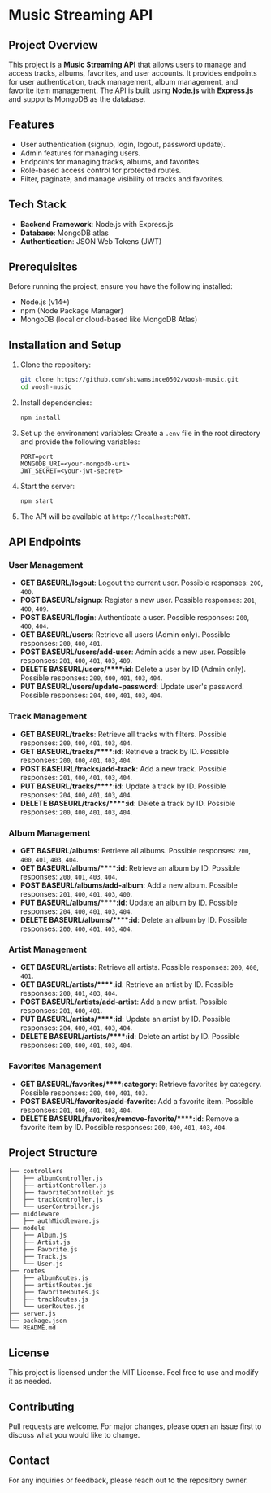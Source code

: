 # Music Streaming API

## Project Overview

This project is a **Music Streaming API** that allows users to manage and access tracks, albums, favorites, and user accounts. It provides endpoints for user authentication, track management, album management, and favorite item management. The API is built using **Node.js** with **Express.js** and supports MongoDB as the database.

## Features

- User authentication (signup, login, logout, password update).
- Admin features for managing users.
- Endpoints for managing tracks, albums, and favorites.
- Role-based access control for protected routes.
- Filter, paginate, and manage visibility of tracks and favorites.

## Tech Stack

- **Backend Framework**: Node.js with Express.js
- **Database**: MongoDB atlas
- **Authentication**: JSON Web Tokens (JWT)

## Prerequisites

Before running the project, ensure you have the following installed:

- Node.js (v14+)
- npm (Node Package Manager)
- MongoDB (local or cloud-based like MongoDB Atlas)

## Installation and Setup

1. Clone the repository:

   ```bash
   git clone https://github.com/shivamsince0502/voosh-music.git
   cd voosh-music
   ```

2. Install dependencies:

   ```bash
   npm install
   ```

3. Set up the environment variables:
   Create a `.env` file in the root directory and provide the following variables:

   ```env
   PORT=port
   MONGODB_URI=<your-mongodb-uri>
   JWT_SECRET=<your-jwt-secret>
   ```

4. Start the server:

   ```bash
   npm start
   ```

5. The API will be available at `http://localhost:PORT`.

## API Endpoints

### User Management

- **GET BASEURL/logout**: Logout the current user. Possible responses: `200`, `400`.
- **POST BASEURL/signup**: Register a new user. Possible responses: `201`, `400`, `409`.
- **POST BASEURL/login**: Authenticate a user. Possible responses: `200`, `400`, `404`.
- **GET BASEURL/users**: Retrieve all users (Admin only). Possible responses: `200`, `400`, `401`.
- **POST BASEURL/users/add-user**: Admin adds a new user. Possible responses: `201`, `400`, `401`, `403`, `409`.
- **DELETE BASEURL/users/****:id**: Delete a user by ID (Admin only). Possible responses: `200`, `400`, `401`, `403`, `404`.
- **PUT BASEURL/users/update-password**: Update user's password. Possible responses: `204`, `400`, `401`, `403`, `404`.

### Track Management

- **GET BASEURL/tracks**: Retrieve all tracks with filters. Possible responses: `200`, `400`, `401`, `403`, `404`.
- **GET BASEURL/tracks/****:id**: Retrieve a track by ID. Possible responses: `200`, `400`, `401`, `403`, `404`.
- **POST BASEURL/tracks/add-track**: Add a new track. Possible responses: `201`, `400`, `401`, `403`, `404`.
- **PUT BASEURL/tracks/****:id**: Update a track by ID. Possible responses: `204`, `400`, `401`, `403`, `404`.
- **DELETE BASEURL/tracks/****:id**: Delete a track by ID. Possible responses: `200`, `400`, `401`, `403`, `404`.

### Album Management

- **GET BASEURL/albums**: Retrieve all albums. Possible responses: `200`, `400`, `401`, `403`, `404`.
- **GET BASEURL/albums/****:id**: Retrieve an album by ID. Possible responses: `200`, `401`, `403`, `404`.
- **POST BASEURL/albums/add-album**: Add a new album. Possible responses: `201`, `400`, `401`, `403`, `400`.
- **PUT BASEURL/albums/****:id**: Update an album by ID. Possible responses: `204`, `400`, `401`, `403`, `404`.
- **DELETE BASEURL/albums/****:id**: Delete an album by ID. Possible responses: `200`, `400`, `401`, `403`, `404`.

### Artist Management

- **GET BASEURL/artists**: Retrieve all artists. Possible responses: `200`, `400`, `401`.
- **GET BASEURL/artists/****:id**: Retrieve an artist by ID. Possible responses: `200`, `401`, `403`, `404`.
- **POST BASEURL/artists/add-artist**: Add a new artist. Possible responses: `201`, `400`, `401`.
- **PUT BASEURL/artists/****:id**: Update an artist by ID. Possible responses: `204`, `400`, `401`, `403`, `404`.
- **DELETE BASEURL/artists/****:id**: Delete an artist by ID. Possible responses: `200`, `400`, `401`, `403`, `404`.

### Favorites Management

- **GET BASEURL/favorites/****:category**: Retrieve favorites by category. Possible responses: `200`, `400`, `401`, `403`.
- **POST BASEURL/favorites/add-favorite**: Add a favorite item. Possible responses: `201`, `400`, `401`, `403`, `404`.
- **DELETE BASEURL/favorites/remove-favorite/****:id**: Remove a favorite item by ID. Possible responses: `200`, `400`, `401`, `403`, `404`.

## Project Structure

```
├── controllers
│   ├── albumController.js
│   ├── artistController.js
│   ├── favoriteController.js
│   ├── trackController.js
│   └── userController.js
├── middleware
│   ├── authMiddleware.js
├── models
│   ├── Album.js
│   ├── Artist.js
│   ├── Favorite.js
│   ├── Track.js
│   └── User.js
├── routes
│   ├── albumRoutes.js
│   ├── artistRoutes.js
│   ├── favoriteRoutes.js
│   ├── trackRoutes.js
│   └── userRoutes.js
├── server.js
├── package.json
└── README.md
```

## License

This project is licensed under the MIT License. Feel free to use and modify it as needed.

## Contributing

Pull requests are welcome. For major changes, please open an issue first to discuss what you would like to change.

## Contact

For any inquiries or feedback, please reach out to the repository owner.

